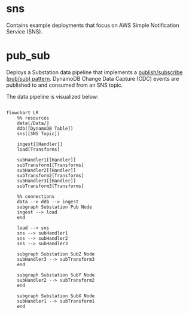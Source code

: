 # sns

Contains example deployments that focus on AWS Simple Notification Service (SNS).

# pub_sub

Deploys a Substation data pipeline that implements a [publish/subscribe (pub/sub) pattern](https://aws.amazon.com/what-is/pub-sub-messaging/). DynamoDB Change Data Capture (CDC) events are published to and consumed from an SNS topic. 

The data pipeline is visualized below:
```mermaid

flowchart LR
    %% resources
    data[/Data/]
    ddb([DynamoDB Table])
    sns([SNS Topic])

    ingest[[Handler]]
    load[Transforms]

    subHandler1[[Handler]]
    subTransform1[Transforms]
    subHandler2[[Handler]]
    subTransform2[Transforms]
    subHandler3[[Handler]]
    subTransform3[Transforms]

    %% connections
    data --> ddb --> ingest
    subgraph Substation Pub Node 
    ingest --> load
    end

    load --> sns 
    sns --> subHandler1
    sns --> subHandler2
    sns --> subHandler3

    subgraph Substation SubZ Node 
    subHandler3 --> subTransform3
    end

    subgraph Substation SubY Node 
    subHandler2 --> subTransform2
    end

    subgraph Substation SubX Node 
    subHandler1 --> subTransform1
    end
```
